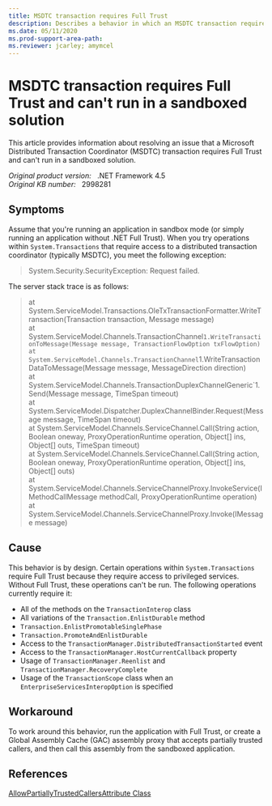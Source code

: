 ```yaml
---
title: MSDTC transaction requires Full Trust
description: Describes a behavior in which an MSDTC transaction requires Full Trust and can't run in a sandboxed solution.
ms.date: 05/11/2020
ms.prod-support-area-path: 
ms.reviewer: jcarley; amymcel
---
```

# MSDTC transaction requires Full Trust and can't run in a sandboxed solution

This article provides information about resolving an issue that a Microsoft Distributed Transaction Coordinator (MSDTC) transaction requires Full Trust and can't run in a sandboxed solution.

_Original product version:_ &nbsp; .NET Framework 4.5  
_Original KB number:_ &nbsp; 2998281

## Symptoms

Assume that you're running an application in sandbox mode (or simply running an application without .NET Full Trust). When you try operations within `System.Transactions` that require access to a distributed transaction coordinator (typically MSDTC), you meet the following exception:

> System.Security.SecurityException: Request failed.

The server stack trace is as follows:

> at System.ServiceModel.Transactions.OleTxTransactionFormatter.WriteTransaction(Transaction transaction, Message message)  
> at System.ServiceModel.Channels.TransactionChannel`1.WriteTransactionToMessage(Message message, TransactionFlowOption txFlowOption)  
> at System.ServiceModel.Channels.TransactionChannel`1.WriteTransactionDataToMessage(Message message, MessageDirection direction)  
> at System.ServiceModel.Channels.TransactionDuplexChannelGeneric`1.Send(Message message, TimeSpan timeout)  
> at System.ServiceModel.Dispatcher.DuplexChannelBinder.Request(Message message, TimeSpan timeout)  
> at System.ServiceModel.Channels.ServiceChannel.Call(String action, Boolean oneway, ProxyOperationRuntime operation, Object[] ins, Object[] outs, TimeSpan timeout)  
> at System.ServiceModel.Channels.ServiceChannel.Call(String action, Boolean oneway, ProxyOperationRuntime operation, Object[] ins, Object[] outs)  
> at System.ServiceModel.Channels.ServiceChannelProxy.InvokeService(IMethodCallMessage methodCall, ProxyOperationRuntime operation)
at System.ServiceModel.Channels.ServiceChannelProxy.Invoke(IMessage message)

## Cause

This behavior is by design. Certain operations within `System.Transactions` require Full Trust because they require access to privileged services. Without Full Trust, these operations can't be run. The following operations currently require it:

- All of the methods on the `TransactionInterop` class
- All variations of the `Transaction.EnlistDurable` method
- `Transaction.EnlistPromotableSinglePhase`
- `Transaction.PromoteAndEnlistDurable`
- Access to the `TransactionManager.DistributedTransactionStarted` event
- Access to the `TransactionManager.HostCurrentCallback` property
- Usage of `TransactionManager.Reenlist` and `TransactionManager.RecoveryComplete`
- Usage of the `TransactionScope` class when an `EnterpriseServicesInteropOption` is specified

## Workaround

To work around this behavior, run the application with Full Trust, or create a Global Assembly Cache (GAC) assembly proxy that accepts partially trusted callers, and then call this assembly from the sandboxed application.

## References

[AllowPartiallyTrustedCallersAttribute Class](/dotnet/api/system.security.allowpartiallytrustedcallersattribute)
